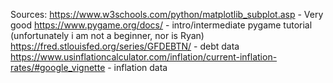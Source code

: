 Sources:
https://www.w3schools.com/python/matplotlib_subplot.asp - Very good
https://www.pygame.org/docs/ - intro/intermediate pygame tutorial (unfortunately i am not a beginner, nor is Ryan)
https://fred.stlouisfed.org/series/GFDEBTN/ - debt data
https://www.usinflationcalculator.com/inflation/current-inflation-rates/#google_vignette - inflation data